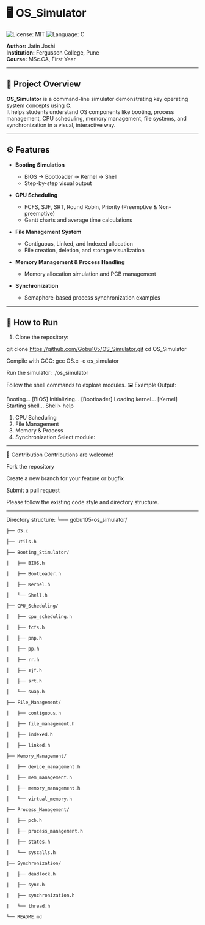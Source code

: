 # 🖥️ OS_Simulator
![License: MIT](https://img.shields.io/badge/License-MIT-yellow.svg)
![Language: C](https://img.shields.io/badge/Language-C-blue)

**Author:** Jatin Joshi  
**Institution:** Fergusson College, Pune  
**Course:** MSc.CA, First Year  

---

## 📌 Project Overview

**OS_Simulator** is a command-line simulator demonstrating key operating system concepts using **C**.  
It helps students understand OS components like booting, process management, CPU scheduling, memory management, file systems, and synchronization in a visual, interactive way.

---

## ⚙️ Features

- **Booting Simulation**  
  - BIOS → Bootloader → Kernel → Shell  
  - Step-by-step visual output  

- **CPU Scheduling**  
  - FCFS, SJF, SRT, Round Robin, Priority (Preemptive & Non-preemptive)  
  - Gantt charts and average time calculations  

- **File Management System**  
  - Contiguous, Linked, and Indexed allocation  
  - File creation, deletion, and storage visualization  

- **Memory Management & Process Handling**  
  - Memory allocation simulation and PCB management  

- **Synchronization**  
  - Semaphore-based process synchronization examples  

---

## 🚀 How to Run

1. Clone the repository:

git clone https://github.com/Gobu105/OS_Simulator.git
cd OS_Simulator

Compile with GCC:
gcc OS.c -o os_simulator

Run the simulator:
./os_simulator

Follow the shell commands to explore modules.
🖼 Example Output:

Booting...
[BIOS] Initializing...
[Bootloader] Loading kernel...
[Kernel] Starting shell...
Shell> help
1. CPU Scheduling
2. File Management
3. Memory & Process
4. Synchronization
Select module:

---

🤝 Contribution
Contributions are welcome!

Fork the repository

Create a new branch for your feature or bugfix

Submit a pull request

Please follow the existing code style and directory structure.

---

Directory structure:
└── gobu105-os_simulator/

    ├── OS.c
    
    ├── utils.h
    
    ├── Booting_Stimulator/
    
    │   ├── BIOS.h
    
    │   ├── BootLoader.h
    
    │   ├── Kernel.h
    
    │   └── Shell.h
    
    ├── CPU_Scheduling/
    
    │   ├── cpu_scheduling.h
    
    │   ├── fcfs.h
    
    │   ├── pnp.h
    
    │   ├── pp.h
    
    │   ├── rr.h
    
    │   ├── sjf.h
    
    │   ├── srt.h
    
    │   └── swap.h
    
    ├── File_Management/
    
    │   ├── contiguous.h
    
    │   ├── file_management.h
    
    │   ├── indexed.h
    
    │   ├── linked.h
    
    ├── Memory_Management/
    
    │   ├── device_management.h
    
    │   ├── mem_management.h
    
    │   ├── memory_management.h
    
    │   └── virtual_memory.h
    
    ├── Process_Management/
    
    │   ├── pcb.h
    
    │   ├── process_management.h
    
    │   ├── states.h
    
    │   └── syscalls.h
    
    |── Synchronization/
    
    |   ├── deadlock.h
    
    |   ├── sync.h
    
    |   ├── synchronization.h
    
    |   └── thread.h
    
    └── README.md
